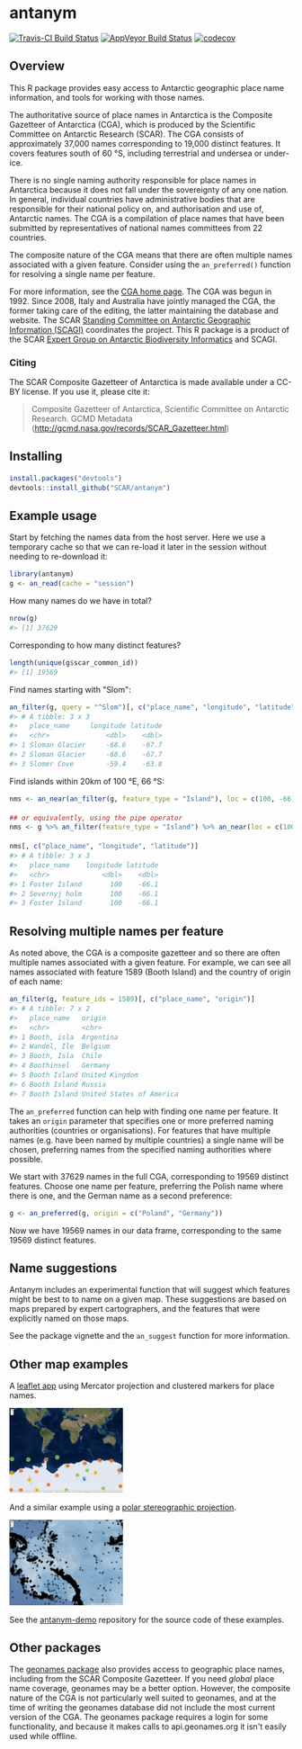
<!-- README.md is generated from README.Rmd. Please edit that file -->
antanym
=======

[![Travis-CI Build Status](https://travis-ci.org/SCAR/antanym.svg?branch=master)](https://travis-ci.org/SCAR/antanym) [![AppVeyor Build Status](https://ci.appveyor.com/api/projects/status/github/SCAR/antanym?branch=master&svg=true)](https://ci.appveyor.com/project/SCAR/antanym) [![codecov](https://codecov.io/gh/SCAR/antanym/branch/master/graph/badge.svg)](https://codecov.io/gh/SCAR/antanym)

Overview
--------

This R package provides easy access to Antarctic geographic place name information, and tools for working with those names.

The authoritative source of place names in Antarctica is the Composite Gazetteer of Antarctica (CGA), which is produced by the Scientific Committee on Antarctic Research (SCAR). The CGA consists of approximately 37,000 names corresponding to 19,000 distinct features. It covers features south of 60 °S, including terrestrial and undersea or under-ice.

There is no single naming authority responsible for place names in Antarctica because it does not fall under the sovereignty of any one nation. In general, individual countries have administrative bodies that are responsible for their national policy on, and authorisation and use of, Antarctic names. The CGA is a compilation of place names that have been submitted by representatives of national names committees from 22 countries.

The composite nature of the CGA means that there are often multiple names associated with a given feature. Consider using the `an_preferred()` function for resolving a single name per feature.

For more information, see the [CGA home page](http://data.aad.gov.au/aadc/gaz/scar/). The CGA was begun in 1992. Since 2008, Italy and Australia have jointly managed the CGA, the former taking care of the editing, the latter maintaining the database and website. The SCAR [Standing Committee on Antarctic Geographic Information (SCAGI)](http://www.scar.org/data-products/scagi) coordinates the project. This R package is a product of the SCAR [Expert Group on Antarctic Biodiversity Informatics](http://www.scar.org/ssg/life-sciences/eg-abi) and SCAGI.

### Citing

The SCAR Composite Gazetteer of Antarctica is made available under a CC-BY license. If you use it, please cite it:

> Composite Gazetteer of Antarctica, Scientific Committee on Antarctic Research. GCMD Metadata (<http://gcmd.nasa.gov/records/SCAR_Gazetteer.html>)

Installing
----------

``` r
install.packages("devtools")
devtools::install_github("SCAR/antanym")
```

Example usage
-------------

Start by fetching the names data from the host server. Here we use a temporary cache so that we can re-load it later in the session without needing to re-download it:

``` r
library(antanym)
g <- an_read(cache = "session")
```

How many names do we have in total?

``` r
nrow(g)
#> [1] 37629
```

Corresponding to how many distinct features?

``` r
length(unique(g$scar_common_id))
#> [1] 19569
```

Find names starting with "Slom":

``` r
an_filter(g, query = "^Slom")[, c("place_name", "longitude", "latitude")]
#> # A tibble: 3 x 3
#>   place_name     longitude latitude
#>   <chr>              <dbl>    <dbl>
#> 1 Sloman Glacier     -68.6    -67.7
#> 2 Sloman Glacier     -68.6    -67.7
#> 3 Slomer Cove        -59.4    -63.8
```

Find islands within 20km of 100 °E, 66 °S:

``` r
nms <- an_near(an_filter(g, feature_type = "Island"), loc = c(100, -66), max_distance = 20)

## or equivalently, using the pipe operator
nms <- g %>% an_filter(feature_type = "Island") %>% an_near(loc = c(100, -66), max_distance = 20)

nms[, c("place_name", "longitude", "latitude")]
#> # A tibble: 3 x 3
#>   place_name    longitude latitude
#>   <chr>             <dbl>    <dbl>
#> 1 Foster Island       100    -66.1
#> 2 Severnyj holm       100    -66.1
#> 3 Foster Island       100    -66.1
```

Resolving multiple names per feature
------------------------------------

As noted above, the CGA is a composite gazetteer and so there are often multiple names associated with a given feature. For example, we can see all names associated with feature 1589 (Booth Island) and the country of origin of each name:

``` r
an_filter(g, feature_ids = 1589)[, c("place_name", "origin")]
#> # A tibble: 7 x 2
#>   place_name   origin                  
#>   <chr>        <chr>                   
#> 1 Booth, isla  Argentina               
#> 2 Wandel, Ile  Belgium                 
#> 3 Booth, Isla  Chile                   
#> 4 Boothinsel   Germany                 
#> 5 Booth Island United Kingdom          
#> 6 Booth Island Russia                  
#> 7 Booth Island United States of America
```

The `an_preferred` function can help with finding one name per feature. It takes an `origin` parameter that specifies one or more preferred naming authorities (countries or organisations). For features that have multiple names (e.g. have been named by multiple countries) a single name will be chosen, preferring names from the specified naming authorities where possible.

We start with 37629 names in the full CGA, corresponding to 19569 distinct features. Choose one name per feature, preferring the Polish name where there is one, and the German name as a second preference:

``` r
g <- an_preferred(g, origin = c("Poland", "Germany"))
```

Now we have 19569 names in our data frame, corresponding to the same 19569 distinct features.

Name suggestions
----------------

Antanym includes an experimental function that will suggest which features might be best to to name on a given map. These suggestions are based on maps prepared by expert cartographers, and the features that were explicitly named on those maps.

See the package vignette and the `an_suggest` function for more information.

Other map examples
------------------

A [leaflet app](https://australianantarcticdatacentre.github.io/antanym-demo/leaflet.html) using Mercator projection and clustered markers for place names.

<a href="https://australianantarcticdatacentre.github.io/antanym-demo/leaflet.html"><img src="vignettes/README-leaflet.png" width="40%" /></a>

And a similar example using a [polar stereographic projection](https://australianantarcticdatacentre.github.io/antanym-demo/leafletps.html).

<a href="https://australianantarcticdatacentre.github.io/antanym-demo/leafletps.html"><img src="vignettes/README-leafletps.png" width="40%" /></a>

See the [antanym-demo](https://github.com/AustralianAntarcticDataCentre/antanym-demo) repository for the source code of these examples.

Other packages
--------------

The [geonames package](https://cran.r-project.org/package=geonames) also provides access to geographic place names, including from the SCAR Composite Gazetteer. If you need *global* place name coverage, geonames may be a better option. However, the composite nature of the CGA is not particularly well suited to geonames, and at the time of writing the geonames database did not include the most current version of the CGA. The geonames package requires a login for some functionality, and because it makes calls to api.geonames.org it isn't easily used while offline.
